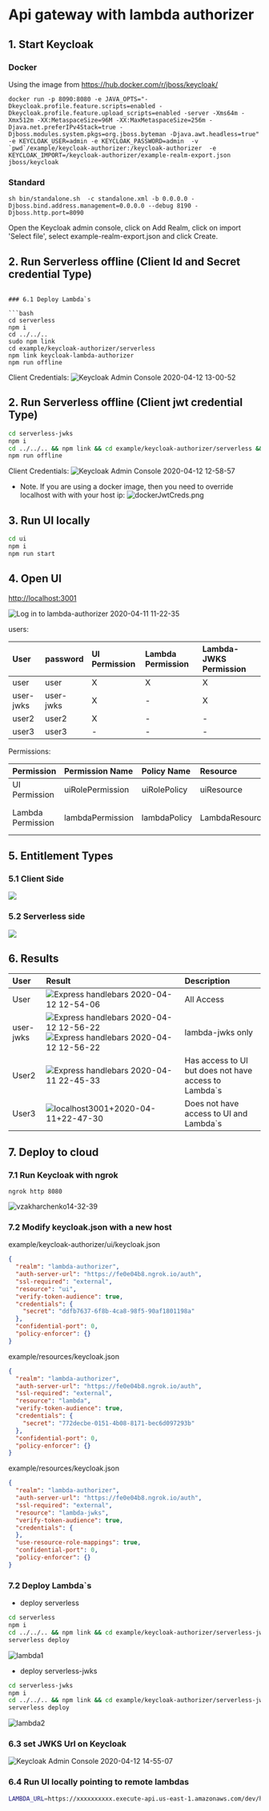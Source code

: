# Api gateway with lambda authorizer

## 1. Start Keycloak

### Docker
Using the image from https://hub.docker.com/r/jboss/keycloak/
```
docker run -p 8090:8080 -e JAVA_OPTS="-Dkeycloak.profile.feature.scripts=enabled -Dkeycloak.profile.feature.upload_scripts=enabled -server -Xms64m -Xmx512m -XX:MetaspaceSize=96M -XX:MaxMetaspaceSize=256m -Djava.net.preferIPv4Stack=true -Djboss.modules.system.pkgs=org.jboss.byteman -Djava.awt.headless=true" -e KEYCLOAK_USER=admin -e KEYCLOAK_PASSWORD=admin  -v `pwd`/example/keycloak-authorizer:/keycloak-authorizer  -e KEYCLOAK_IMPORT=/keycloak-authorizer/example-realm-export.json  jboss/keycloak
```
###  Standard
```
sh bin/standalone.sh  -c standalone.xml -b 0.0.0.0 -Djboss.bind.address.management=0.0.0.0 --debug 8190 -Djboss.http.port=8090
```
Open the Keycloak admin console, click on Add Realm, click on import 'Select file', select example-realm-export.json and click Create.

## 2. Run Serverless offline (Client Id and Secret credential Type)

```

### 6.1 Deploy Lambda`s

```bash
cd serverless
npm i
cd ../../..
sudo npm link
cd example/keycloak-authorizer/serverless
npm link keycloak-lambda-authorizer
npm run offline
```
Client Credentials:
![Keycloak Admin Console 2020-04-12 13-00-52](../../docs/Keycloak%20Admin%20Console%202020-04-12%2013-00-52.png)

## 2. Run Serverless offline (Client jwt credential Type)
```bash
cd serverless-jwks
npm i
cd ../../.. && npm link && cd example/keycloak-authorizer/serverless && npm link keycloak-lambda-authorizer
npm run offline
```

Client Credentials:
![Keycloak Admin Console 2020-04-12 12-58-57](../../docs/Keycloak%20Admin%20Console%202020-04-12%2012-58-57.png)
- Note. If you are using a docker image, then you need to override localhost with  with your host ip:
![dockerJwtCreds.png](../../docs/dockerJwtCreds.png)


## 3. Run UI locally

```bash
cd ui
npm i
npm run start
```

## 4. Open UI
[http://localhost:3001](http://localhost:3001)

![Log in to lambda-authorizer 2020-04-11 11-22-35](../../docs/Log%20in%20to%20lambda-authorizer%202020-04-11%2011-22-35.png)

users:

| User      | password  | UI Permission | Lambda Permission | Lambda-JWKS Permission |
|:----------|:----------|:--------------|:------------------|:-----------------------|
| user      | user      | X             | X                 | X                      |
| user-jwks | user-jwks | X             | -                 | X                      |
| user2     | user2     | X             | -                 | -                      |
| user3     | user3     | -             | -                 | -                      |

Permissions:

| Permission        | Permission Name  | Policy Name  | Resource       | Action                      |
|:------------------|:-----------------|:-------------|:---------------|:----------------------------|
| UI Permission     | uiRolePermission | uiRolePolicy | uiResource     | Access To UI                |
| Lambda Permission | lambdaPermission | lambdaPolicy | LambdaResource | Permission To Invoke Lambda |

## 5. Entitlement Types
### 5.1 Client Side
![](../../docs/keycloakCrossClientAuthorization.png)
### 5.2 Serverless side
![](../../docs/keycloakCrossClientAuthorization2.png)

## 6. Results

| User      | Result                                                                                                 | Description                                           |
|:----------|:-------------------------------------------------------------------------------------------------------|:------------------------------------------------------|
| User      | ![Express handlebars 2020-04-12 12-54-06](../../docs/allAccess.png) | All Access                                            |
| user-jwks | ![Express handlebars 2020-04-12 12-56-22](../../docs/jwksonly1.png) ![Express handlebars 2020-04-12 12-56-22](../../docs/jwksonly2.png) | lambda-jwks only                                      |
| User2     | ![Express handlebars 2020-04-11 22-45-33](../../docs/noLambdas.png) | Has access to UI but does not have access to Lambda`s |
| User3     | ![localhost3001+2020-04-11+22-47-30](../../docs/localhost3001%2B2020-04-11%2B22-47-30.png)             | Does not have access to UI and Lambda`s               |

## 7. Deploy to cloud
### 7.1 Run Keycloak with ngrok
```console
ngrok http 8080
```
![vzakharchenko14-32-39](../../docs/vzakharchenko14-32-39.png)
### 7.2 Modify keycloak.json with a new host

example/keycloak-authorizer/ui/keycloak.json
```json
{
  "realm": "lambda-authorizer",
  "auth-server-url": "https://fe0e04b8.ngrok.io/auth",
  "ssl-required": "external",
  "resource": "ui",
  "verify-token-audience": true,
  "credentials": {
    "secret": "ddfb7637-6f8b-4ca8-98f5-90af1801198a"
  },
  "confidential-port": 0,
  "policy-enforcer": {}
}
```

example/resources/keycloak.json
```json
{
  "realm": "lambda-authorizer",
  "auth-server-url": "https://fe0e04b8.ngrok.io/auth",
  "ssl-required": "external",
  "resource": "lambda",
  "verify-token-audience": true,
  "credentials": {
    "secret": "772decbe-0151-4b08-8171-bec6d097293b"
  },
  "confidential-port": 0,
  "policy-enforcer": {}
}
```
example/resources/keycloak.json
```json
{
  "realm": "lambda-authorizer",
  "auth-server-url": "https://fe0e04b8.ngrok.io/auth",
  "ssl-required": "external",
  "resource": "lambda-jwks",
  "verify-token-audience": true,
  "credentials": {
  },
  "use-resource-role-mappings": true,
  "confidential-port": 0,
  "policy-enforcer": {}
}
```

### 7.2 Deploy Lambda`s
- deploy serverless
```bash
cd serverless
npm i
cd ../../.. && npm link && cd example/keycloak-authorizer/serverless-jwks && npm link keycloak-lambda-authorizer
serverless deploy
```
![lambda1](../../docs/lambda1.png)

- deploy serverless-jwks
```bash
cd serverless-jwks
npm i
cd ../../.. && npm link && cd example/keycloak-authorizer/serverless-jwks && npm link keycloak-lambda-authorizer
serverless deploy
```
![lambda2](../../docs/lambda2.png)
### 6.3 set JWKS Url on Keycloak
![Keycloak Admin Console 2020-04-12 14-55-07](../../docs/Keycloak%20Admin%20Console%202020-04-12%2014-55-07.png)
### 6.4 Run UI locally pointing to remote lambdas
```bash
LAMBDA_URL=https://xxxxxxxxxx.execute-api.us-east-1.amazonaws.com/dev/hello LAMBDA_JWKS_URL=https://yyyyyyyyyy.execute-api.us-east-1.amazonaws.com/dev/hello node index.js
```
